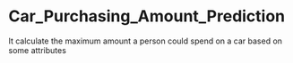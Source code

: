 # Car_Purchasing_Amount_Prediction
It calculate the maximum amount a person could spend on a car based on some attributes 
